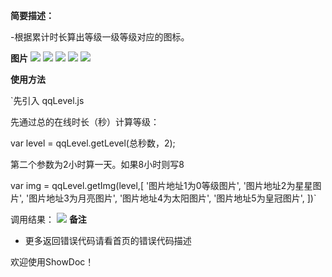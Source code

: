 
    
**简要描述：** 

-根据累计时长算出等级一级等级对应的图标。

**图片**
![](https://www.showdoc.cc/server/api/common/visitfile/sign/a34488f301fa031df3a59b9de75c68ca?showdoc=.jpg)
![](https://www.showdoc.cc/server/api/common/visitfile/sign/15b9b1da2da91cd883c1f81ecb9bc6b5?showdoc=.jpg)
![](https://www.showdoc.cc/server/api/common/visitfile/sign/2c8ffde656a84c59eaabf3afe7f21e2f?showdoc=.jpg)
![](https://www.showdoc.cc/server/api/common/visitfile/sign/b88d3563e88d2e09048e2f38d02a3262?showdoc=.jpg)
![](https://www.showdoc.cc/server/api/common/visitfile/sign/f8fd961f821beae845ebbd9f0e1e17c6?showdoc=.jpg)

**使用方法**

`先引入 qqLevel.js

先通过总的在线时长（秒）计算等级：

var level = qqLevel.getLevel(总秒数，2);

第二个参数为2小时算一天。如果8小时则写8

var img = qqLevel.getImg(level,[
		'图片地址1为0等级图片',
		'图片地址2为星星图片',
		'图片地址3为月亮图片',
		'图片地址4为太阳图片',
		'图片地址5为皇冠图片',
])`

调用结果：
![](https://www.showdoc.cc/server/api/common/visitfile/sign/4822e5105160d1f3f211a0e9d8260a0b?showdoc=.jpg)
**备注** 

- 更多返回错误代码请看首页的错误代码描述


欢迎使用ShowDoc！